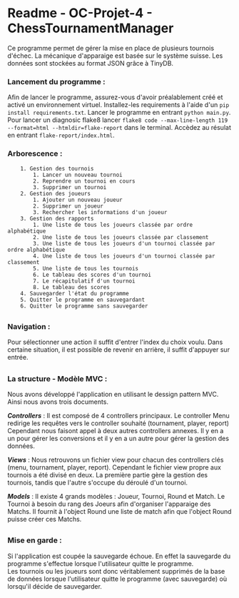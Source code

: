 # Readme - OC-Projet-4 - ChessTournamentManager
Ce programme permet de gérer la mise en place de plusieurs tournois d'échec. La mécanique d'apparaige est basée sur le système suisse. Les données sont stockées au format JSON grâce à TinyDB.



### Lancement du programme :
Afin de lancer le programme, assurez-vous d'avoir préalablement créé et activé un environnement virtuel. Installez-les 
requirements à l'aide d'un `pip install requirements.txt`. Lancer le programme en entrant `python main.py`.  
Pour lancer un diagnosic flake8 lancer `flake8 code --max-line-length 119 --format=html --htmldir=flake-report` dans le 
terminal. Accèdez au résulat en entrant `flake-report/index.html`.

### Arborescence : 

		1. Gestion des tournois
			1. Lancer un nouveau tournoi 
			2. Reprendre un tournoi en cours 
			3. Supprimer un tournoi
		2. Gestion des joueurs 
			1. Ajouter un nouveau joueur
			2. Supprimer un joueur 
			3. Rechercher les informations d'un joueur
		3. Gestion des rapports
			1. Une liste de tous les joueurs classée par ordre alphabétique
			2. Une liste de tous les joueurs classée par classement
			3. Une liste de tous les joueurs d'un tournoi classée par ordre alphabétique
			4. Une liste de tous les joueurs d'un tournoi classée par classement
			5. Une liste de tous les tournois
			6. Le tableau des scores d'un tournoi
			7. Le récapitulatif d'un tournoi
			8. Le tableau des scores
		4. Sauvegarder l'état du programme
		5. Quitter le programme en sauvegardant
		6. Quitter le programme sans sauvegarder 

##
### Navigation : 

Pour sélectionner une action il suffit d'entrer l'index du choix voulu.
Dans certaine situation, il est possible de revenir en arrière, il suffit d'appuyer sur entrée.


##
### La structure - Modèle MVC :
Nous avons développé l'application en utilisant le dessign pattern MVC. Ainsi nous avons trois documents.


**_Controllers_** : 
Il est composé de 4 controllers principaux. Le controller Menu redirige les requêtes vers le controller souhaité (tournament, player, report)
Cependant nous faisont appel à deux autres controllers annexes. Il y en a un pour gérer les conversions et il y en a un autre pour gérer la gestion des données.


**_Views_** : 
Nous retrouvons un fichier view pour chacun des controllers clés (menu, tournament, player, report).
Cependant le fichier view propre aux tournois a été divisé en deux. La première partie gère la gestion des tournois, tandis que l'autre s'occupe du déroulé d'un tournoi.


**_Models_** :
Il existe 4 grands modèles : Joueur, Tournoi, Round et Match. 
Le Tournoi à besoin du rang des Joeurs afin d'organiser l'apparaige des Matchs. Il fournit à l'object Round une liste de match afin que l'object Round puisse créer ces Matchs. 


##
### Mise en garde : 
Si l'application est coupée la sauvegarde échoue. En effet la sauvegarde du programme s'effectue lorsque l'utilisateur quitte le programme.  
Les tournois ou les joueurs sont donc véritablement supprimés de la base de données lorsque l'utilisateur quitte le programme (avec sauvegarde)
où lorsqu'il décide de sauvegarder.